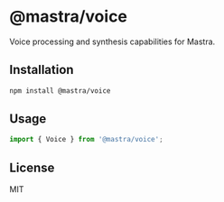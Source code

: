 # @mastra/voice

Voice processing and synthesis capabilities for Mastra.

## Installation

```bash
npm install @mastra/voice
```

## Usage

```typescript
import { Voice } from '@mastra/voice';
```

## License

MIT

